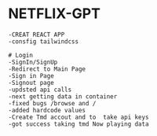 # NETFLIX-GPT

    -CREAT REACT APP
    -consfig tailwindcss

    # Login
    -SignIn/SignUp
    -Redirect to Main Page
    -Sign in Page 
    -Signout page 
    -updsted api calls 
    -next getting data in container
    -fixed bugs /browse and /
    -added hardcode values 
    -Create Tmd accout and to  take api keys 
    -got success taking tmd Now playing data



